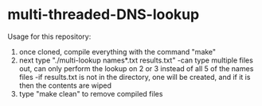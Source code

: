# multi-threaded-DNS-lookup
Usage for this repository:
1. once cloned, compile everything with the command "make"
2. next type "./multi-lookup names*.txt results.txt"
	-can type multiple files out, can only perform the lookup on 2 or 3 instead of all 5 of the names files
	-if results.txt is not in the directory, one will be created, and if it is then the contents are wiped
3. type "make clean" to remove compiled files
